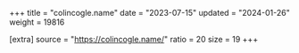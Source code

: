 +++
title = "colincogle.name"
date = "2023-07-15"
updated = "2024-01-26"
weight = 19816

[extra]
source = "https://colincogle.name/"
ratio = 20
size = 19
+++

